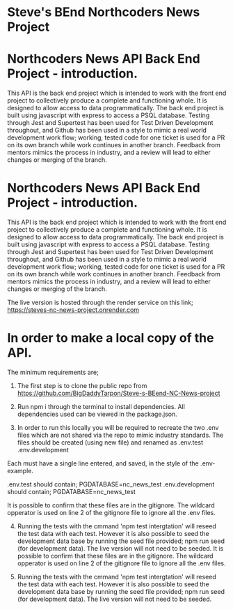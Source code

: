 # Steve's BEnd Northcoders News Project
# Northcoders News API Back End Project - introduction.
This API is the back end project which is intended to work with the front end project to collectively produce a complete and functioning whole. It is designed to allow access to data programmatically.
The back end project is built using javascript with express to access a PSQL database. Testing through Jest and Supertest has been used for Test Driven Development throughout, and Github has been used in a style to mimic a real world development work flow; working, tested code for one ticket is used for a PR on its own branch while work continues in another branch. Feedback from mentors mimics the process in industry, and a review will lead to either changes or merging of the branch.

# Northcoders News API Back End Project - introduction.
This API is the back end project which is intended to work with the front end project to collectively produce a complete and functioning whole. It is designed to allow access to data programmatically.
The back end project is built using javascript with express to access a PSQL database. Testing through Jest and Supertest has been used for Test Driven Development throughout, and Github has been used in a style to mimic a real world development work flow; working, tested code for one ticket is used for a PR on its own branch while work continues in another branch. Feedback from mentors mimics the process in industry, and a review will lead to either changes or merging of the branch.

The live version is hosted through the render service on this link; https://steves-nc-news-project.onrender.com

# In order to make a local copy of the API.

The minimum requirements are; 

1. The first step is to clone the public repo from https://github.com/BigDaddyTarpon/Steve-s-BEend-NC-News-project

2. Run npm i through the terminal to install dependencies. All dependencies used can be viewed in the package.json.

3. In order to run this locally you will be required to recreate the two .env files which are not shared via the repo to mimic industry standards.
The files should be created (using new file) and renamed as
.env.test  
.env.development

Each must have a single line entered, and saved, in the style of the .env-example.

.env.test should contain; PGDATABASE=nc_news_test
.env.development should contain; PGDATABASE=nc_news_test

It is possible to confirm that these files are in the gitignore. The wildcard opperator is used on line 2 of the gitignore file to ignore all the .env files.

4. Running the tests with the cmmand 'npm test intergtation' will reseed the test data with each test. However it is also possible to seed the development data base by running the seed file provided; npm run seed (for development data). The live version will not need to be seeded.
It is possible to confirm that these files are in the gitignore. The wildcard opperator is used on line 2 of the gitignore file to ignore all the .env files.

4. Running the tests with the cmmand 'npm test intergtation' will reseed the test data with each test. However it is also possible to seed the development data base by running the seed file provided; npm run seed (for development data). The live version will not need to be seeded.
